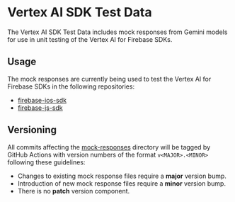 # Vertex AI SDK Test Data
The Vertex AI SDK Test Data includes mock responses from Gemini models for use
in unit testing of the Vertex AI for Firebase SDKs.

## Usage
The mock responses are currently being used to test the Vertex AI for Firebase
SDKs in the following repositories:
- [firebase-ios-sdk](https://github.com/firebase/firebase-ios-sdk/)
- [firebase-js-sdk](https://github.com/firebase/firebase-js-sdk/)

## Versioning
All commits affecting the [mock-responses](mock-responses) directory will be
tagged by GitHub Actions with version numbers of the format `v<MAJOR>.<MINOR>`
following these guidelines:
- Changes to existing mock response files require a **major** version bump.
- Introduction of new mock response files require a **minor** version bump.
- There is no **patch** version component.

